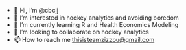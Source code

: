 - 👋 Hi, I’m @cbcjj
- 👀 I’m interested in hockey analytics and avoiding boredom
- 🌱 I’m currently learning R and Health Economics Modeling
- 💞️ I’m looking to collaborate on hockey analytics
- 📫 How to reach me thisisteamzizzou@gmail.com

<!---
cbcjj/cbcjj is a ✨ special ✨ repository because its `README.md` (this file) appears on your GitHub profile.
You can click the Preview link to take a look at your changes.
--->
